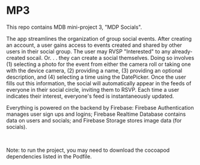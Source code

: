 # MP3

This repo contains MDB mini-project 3, "MDP Socials".

The app streamlines the organization of group social events. After creating an account, a user gains access to events created and shared by other users in their social group. The user may RVSP "Interested" to any already-created socail. Or. . . they can create a social themselves. Doing so involves (1) selecting a photo for the event from either the camera roll or taking one with the device camera, (2) providing a name, (3) providing an optional description, and (4) selecting a time using the DatePicker. Once the user fills out this information, the social will automatically appear in the feeds of everyone in their social circle, inviting them to RSVP. Each time a user indicates their interest, everyone's feed is instantaneously updated. 

Everything is powered on the backend by Firebase: Firebase Authentication manages user sign ups and logins; Firebase Realtime Database contains data on users and socials; and Firebase Storage stores image data (for socials). 

<p align="center">
  <img width="100% src="/screenshots.pdf">
</p>

Note: to run the project, you may need to download the cocoapod dependencies listed in the Podfile.
